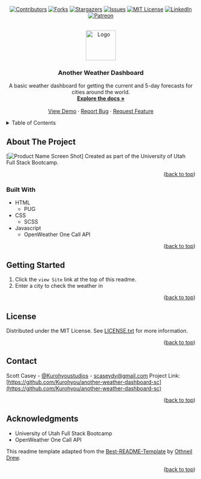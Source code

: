 <div id="top"></div>
<span align="center">

[![Contributors][contributors-shield]][contributors-url] [![Forks][forks-shield]][forks-url] [![Stargazers][stars-shield]][stars-url] [![Issues][issues-shield]][issues-url] [![MIT License][license-shield]][license-url]
[![LinkedIn][linkedin-shield]][linkedin-url] [![Patreon][patreon-shield]][patreon-url]

</span>
<!-- PROJECT LOGO -->
<br />
<div align="center">
<a href="https://github.com/Kurohyou/another-weather-dashboard-sc">
<img src="images/logo.png" alt="Logo" width="80" height="80">
</a>
<h3 align="center">Another Weather Dashboard</h3>
<p align="center">
A basic weather dashboard for getting the current and 5-day forecasts for cities around the world.
<br/>
<a href="https://github.com/Kurohyou/another-weather-dashboard-sc"><strong>Explore the docs »</strong></a>
<br/>
<br/>
<a href="https://github.com/Kurohyou/another-weather-dashboard-sc">View Demo</a>
·
<a href="https://github.com/Kurohyou/another-weather-dashboard-sc/issues">Report Bug</a>
·
<a href="https://github.com/Kurohyou/another-weather-dashboard-sc/issues">Request Feature</a>
</p>
</div>
<!-- TABLE OF CONTENTS -->
<details>
<summary>Table of Contents</summary>
<ol>
<li>
<a href="#about-the-project">About The Project</a>
<ul>
<li><a href="#built-with">Built With</a></li>
</ul>
</li>
<li>
<a href="#getting-started">Getting Started</a>
</li>
<li><a href="#license">License</a></li>
<li><a href="#contact">Contact</a></li>
<li><a href="#acknowledgments">Acknowledgments</a></li>
</ol>
</details>
<!-- ABOUT THE PROJECT -->

## About The Project
[![Product Name Screen Shot][product-screenshot]]
Created as part of the University of Utah Full Stack Bootcamp.
<p align="right">(<a href="#top">back to top</a>)</p>

### Built With
- HTML
  - PUG
- CSS
  - SCSS
- Javascript
  - OpenWeather One Call API
<p align="right">(<a href="#top">back to top</a>)</p>
<!-- GETTING STARTED -->

## Getting Started
1. Click the `view Site` link at the top of this readme.
2. Enter a city to check the weather in
<p align="right">(<a href="#top">back to top</a>)</p>
<!-- LICENSE -->

## License
Distributed under the MIT License. See [LICENSE.txt](LICENSE.txt) for more information.
<p align="right">(<a href="#top">back to top</a>)</p>
<!-- CONTACT -->

## Contact
Scott Casey - [@Kurohyoustudios](https://twitter.com/Kurohyoustudios) - scaseydv@gmail.com
Project Link: [https://github.com/Kurohyou/another-weather-dashboard-sc](https://github.com/Kurohyou/another-weather-dashboard-sc)
<p align="right">(<a href="#top">back to top</a>)</p>
<!-- ACKNOWLEDGMENTS -->

## Acknowledgments
- University of Utah Full Stack Bootcamp
- OpenWeather One Call API

This readme template adapted from the [Best-README-Template](https://github.com/othneildrew/Best-README-Template/blob/master/BLANK_README.md) by [Othneil Drew](https://github.com/othneildrew).
<p align="right">(<a href="#top">back to top</a>)</p>
<!-- MARKDOWN LINKS & IMAGES -->
<!-- https://www.markdownguide.org/basic-syntax/#reference-style-links -->

[contributors-shield]: https://img.shields.io/github/contributors/Kurohyou/another-weather-dashboard-sc.svg?style=flat
[contributors-url]: https://github.com/Kurohyou/another-weather-dashboard-sc/graphs/contributors
[forks-shield]: https://img.shields.io/github/forks/Kurohyou/another-weather-dashboard-sc.svg?style=flat
[forks-url]: https://github.com/Kurohyou/another-weather-dashboard-sc/network/members
[stars-shield]: https://img.shields.io/github/stars/Kurohyou/another-weather-dashboard-sc.svg?style=flat
[stars-url]: https://github.com/Kurohyou/another-weather-dashboard-sc/stargazers
[issues-shield]: https://img.shields.io/github/issues/Kurohyou/another-weather-dashboard-sc.svg?style=flat
[issues-url]: https://github.com/Kurohyou/another-weather-dashboard-sc/issues
[license-shield]: https://img.shields.io/github/license/Kurohyou/another-weather-dashboard-sc.svg?style=flat
[license-url]: https://github.com/Kurohyou/another-weather-dashboard-sc/blob/master/LICENSE.txt
[linkedin-shield]: https://img.shields.io/badge/-LinkedIn-black.svg?style=flat&logo=linkedin&colorB=555
[linkedin-url]: https://linkedin.com/in/Kurohyou
[patreon-shield]: https://img.shields.io/endpoint.svg?url=https%3A%2F%2Fshieldsio-patreon.vercel.app%2Fapi%3Fusername%3Dkurohyoustudios%26type%3Dpatrons&style=flat
[patreon-url]: https://patreon.com/kurohyoustudios
[product-screenshot]: images/screenshot.png